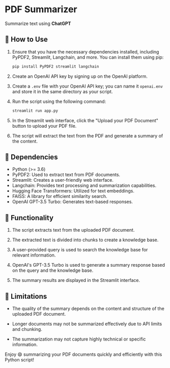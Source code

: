 # PDF Summarizer

Summarize text using **ChatGPT**

## **🚀 How to Use**

1. Ensure that you have the necessary dependencies installed, including PyPDF2, Streamlit, Langchain, and more. You can install them using pip:

    ```bash
    pip install PyPDF2 streamlit langchain
    ```

2. Create an OpenAI API key by signing up on the OpenAI platform.

3. Create a `.env` file with your OpenAI API key; you can name it `openai.env` and store it in the same directory as your script.

4. Run the script using the following command:

    ```bash
    streamlit run app.py
    ```

5. In the Streamlit web interface, click the "Upload your PDF Document" button to upload your PDF file.

6. The script will extract the text from the PDF and generate a summary of the content.

## **🚀 Dependencies**

- Python (>= 3.6)
- PyPDF2: Used to extract text from PDF documents.
- Streamlit: Creates a user-friendly web interface.
- Langchain: Provides text processing and summarization capabilities.
- Hugging Face Transformers: Utilized for text embeddings.
- FAISS: A library for efficient similarity search.
- OpenAI GPT-3.5 Turbo: Generates text-based responses.

## **🚀 Functionality**

1. The script extracts text from the uploaded PDF document.

2. The extracted text is divided into chunks to create a knowledge base.

3. A user-provided query is used to search the knowledge base for relevant information.

4. OpenAI's GPT-3.5 Turbo is used to generate a summary response based on the query and the knowledge base.

5. The summary results are displayed in the Streamlit interface.

## **🚀 Limitations**

- The quality of the summary depends on the content and structure of the uploaded PDF document.

- Longer documents may not be summarized effectively due to API limits and chunking.

- The summarization may not capture highly technical or specific information.

Enjoy 😄 summarizing your PDF documents quickly and efficiently with this Python script!
